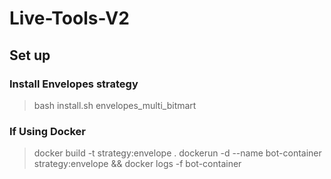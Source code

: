 # Live-Tools-V2

## Set up

### Install Envelopes strategy
> bash install.sh envelopes_multi_bitmart

### If Using Docker 
> docker build -t strategy:envelope .
> dockerun -d --name bot-container strategy:envelope && docker logs -f bot-container